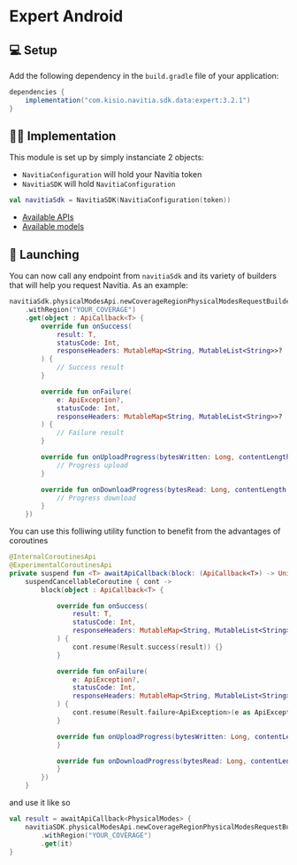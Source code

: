 # Expert Android

## 💻 Setup

Add the following dependency in the `build.gradle` file of your application:

``` groovy
dependencies {
    implementation("com.kisio.navitia.sdk.data:expert:3.2.1")
}
```

## 👨‍💻 Implementation

This module is set up by simply instanciate 2 objects: 
- `NavitiaConfiguration` will hold your Navitia token
- `NavitiaSDK` will hold `NavitiaConfiguration`

``` kotlin
val navitiaSdk = NavitiaSDK(NavitiaConfiguration(token))
```

* [Available APIs](apis.md)
* [Available models](models.md)

## 🚀 Launching

You can now call any endpoint from `navitiaSdk` and its variety of builders that will help you request Navitia. As an example:

``` kotlin
navitiaSdk.physicalModesApi.newCoverageRegionPhysicalModesRequestBuilder()
    .withRegion("YOUR_COVERAGE")
    .get(object : ApiCallback<T> {
        override fun onSuccess(
            result: T,
            statusCode: Int,
            responseHeaders: MutableMap<String, MutableList<String>>?
        ) {
            // Success result
        }

        override fun onFailure(
            e: ApiException?,
            statusCode: Int,
            responseHeaders: MutableMap<String, MutableList<String>>?
        ) {
            // Failure result
        }

        override fun onUploadProgress(bytesWritten: Long, contentLength: Long, done: Boolean) {
            // Progress upload
        }

        override fun onDownloadProgress(bytesRead: Long, contentLength: Long, done: Boolean) {
            // Progress download
        }
    })
```

You can use this folliwing utility function to benefit from the advantages of coroutines

``` kotlin
@InternalCoroutinesApi
@ExperimentalCoroutinesApi
private suspend fun <T> awaitApiCallback(block: (ApiCallback<T>) -> Unit): Result<T> =
    suspendCancellableCoroutine { cont ->
        block(object : ApiCallback<T> {

            override fun onSuccess(
                result: T,
                statusCode: Int,
                responseHeaders: MutableMap<String, MutableList<String>>?
            ) {
                cont.resume(Result.success(result)) {}
            }

            override fun onFailure(
                e: ApiException?,
                statusCode: Int,
                responseHeaders: MutableMap<String, MutableList<String>>?
            ) {
                cont.resume(Result.failure<ApiException>(e as ApiException)) {}
            }

            override fun onUploadProgress(bytesWritten: Long, contentLength: Long, done: Boolean) {
            }

            override fun onDownloadProgress(bytesRead: Long, contentLength: Long, done: Boolean) {
            }
        })
    }
```
and use it like so

``` kotlin
val result = awaitApiCallback<PhysicalModes> {
    navitiaSDK.physicalModesApi.newCoverageRegionPhysicalModesRequestBuilder()
        .withRegion("YOUR_COVERAGE")
        .get(it)
}
```
